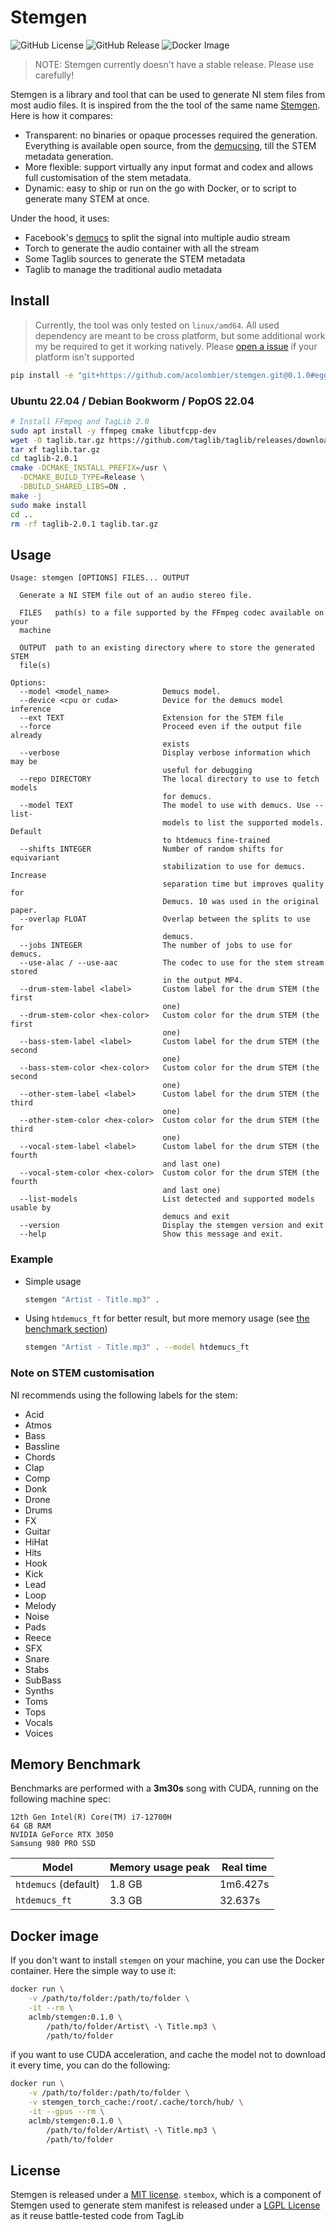 # Stemgen

![GitHub License](https://img.shields.io/github/license/acolombier/stemgen)
![GitHub Release](https://img.shields.io/github/v/release/acolombier/stemgen?include_prereleases)
![Docker Image](https://img.shields.io/docker/v/aclmb/stemgen)

> NOTE: Stemgen currently doesn't have a stable release. Please use carefully!

Stemgen is a library and tool that can be used to generate NI stem files
from most audio files. It is inspired from the the tool of the same name
[Stemgen](https://stemgen.dev). Here is how it compares:

- Transparent: no binaries or opaque processes required the generation.
  Everything is available open source, from the
  [demucsing](https://github.com/facebookresearch/demucs), till the STEM
  metadata generation.
- More flexible: support virtually any input format and codex and allows full
  customisation of the stem metadata.
- Dynamic: easy to ship or run on the go with Docker, or to script to
  generate many STEM at once.

Under the hood, it uses:

- Facebook's [demucs](https://github.com/facebookresearch/demucs) to split
  the signal into multiple audio stream
- Torch to generate the audio container with all the stream
- Some Taglib sources to generate the STEM metadata
- Taglib to manage the traditional audio metadata

## Install

> Currently, the tool was only tested on `linux/amd64`. All used dependency
> are meant to be cross platform, but some additional work my be required to
> get it working natively. Please
> [open a issue](https://github.com/acolombier/stemgen/issues) if your platform
> isn't supported

```sh
pip install -e "git+https://github.com/acolombier/stemgen.git@0.1.0#egg=stemgen"
```

### Ubuntu 22.04 / Debian Bookworm / PopOS 22.04

```sh
# Install FFmpeg and TagLib 2.0
sudo apt install -y ffmpeg cmake libutfcpp-dev
wget -O taglib.tar.gz https://github.com/taglib/taglib/releases/download/v2.0.1/taglib-2.0.1.tar.gz
tar xf taglib.tar.gz
cd taglib-2.0.1
cmake -DCMAKE_INSTALL_PREFIX=/usr \
  -DCMAKE_BUILD_TYPE=Release \
  -DBUILD_SHARED_LIBS=ON .
make -j
sudo make install
cd ..
rm -rf taglib-2.0.1 taglib.tar.gz
```

## Usage

```text
Usage: stemgen [OPTIONS] FILES... OUTPUT

  Generate a NI STEM file out of an audio stereo file.

  FILES   path(s) to a file supported by the FFmpeg codec available on your
  machine

  OUTPUT  path to an existing directory where to store the generated STEM
  file(s)

Options:
  --model <model_name>            Demucs model.
  --device <cpu or cuda>          Device for the demucs model inference
  --ext TEXT                      Extension for the STEM file
  --force                         Proceed even if the output file already
                                  exists
  --verbose                       Display verbose information which may be
                                  useful for debugging
  --repo DIRECTORY                The local directory to use to fetch models
                                  for demucs.
  --model TEXT                    The model to use with demucs. Use --list-
                                  models to list the supported models. Default
                                  to htdemucs fine-trained
  --shifts INTEGER                Number of random shifts for equivariant
                                  stabilization to use for demucs. Increase
                                  separation time but improves quality for
                                  Demucs. 10 was used in the original paper.
  --overlap FLOAT                 Overlap between the splits to use for
                                  demucs.
  --jobs INTEGER                  The number of jobs to use for demucs.
  --use-alac / --use-aac          The codec to use for the stem stream stored
                                  in the output MP4.
  --drum-stem-label <label>       Custom label for the drum STEM (the first
                                  one)
  --drum-stem-color <hex-color>   Custom color for the drum STEM (the first
                                  one)
  --bass-stem-label <label>       Custom label for the drum STEM (the second
                                  one)
  --bass-stem-color <hex-color>   Custom color for the drum STEM (the second
                                  one)
  --other-stem-label <label>      Custom label for the drum STEM (the third
                                  one)
  --other-stem-color <hex-color>  Custom color for the drum STEM (the third
                                  one)
  --vocal-stem-label <label>      Custom label for the drum STEM (the fourth
                                  and last one)
  --vocal-stem-color <hex-color>  Custom color for the drum STEM (the fourth
                                  and last one)
  --list-models                   List detected and supported models usable by
                                  demucs and exit
  --version                       Display the stemgen version and exit
  --help                          Show this message and exit.

```

### Example

- Simple usage

  ```sh
  stemgen "Artist - Title.mp3" .
  ```

- Using `htdemucs_ft` for better result, but more memory usage (see
  [the benchmark section](#memory-benchmark))

  ```sh
  stemgen "Artist - Title.mp3" . --model htdemucs_ft
  ```

### Note on STEM customisation

NI recommends using the following labels for the stem:

- Acid
- Atmos
- Bass
- Bassline
- Chords
- Clap
- Comp
- Donk
- Drone
- Drums
- FX
- Guitar
- HiHat
- Hits
- Hook
- Kick
- Lead
- Loop
- Melody
- Noise
- Pads
- Reece
- SFX
- Snare
- Stabs
- SubBass
- Synths
- Toms
- Tops
- Vocals
- Voices

## Memory Benchmark

Benchmarks are performed with a **3m30s** song with CUDA, running on the
following machine spec:

```plain
12th Gen Intel(R) Core(TM) i7-12700H
64 GB RAM
NVIDIA GeForce RTX 3050
Samsung 980 PRO SSD
```

| Model                | Memory usage peak | Real time |
|----------------------|-------------------|-----------|
| `htdemucs` (default) |            1.8 GB | 1m6.427s  |
| `htdemucs_ft`        |            3.3 GB | 32.637s   |

## Docker image

If you don't want to install `stemgen` on your machine, you can use the Docker
container. Here the simple way to use it:

```sh
docker run \
    -v /path/to/folder:/path/to/folder \
    -it --rm \
    aclmb/stemgen:0.1.0 \
        /path/to/folder/Artist\ -\ Title.mp3 \
        /path/to/folder
```

if you want to use CUDA acceleration, and cache the model not to download it
every time, you can do the following:

```sh
docker run \
    -v /path/to/folder:/path/to/folder \
    -v stemgen_torch_cache:/root/.cache/torch/hub/ \
    -it --gpus --rm \
    aclmb/stemgen:0.1.0 \
        /path/to/folder/Artist\ -\ Title.mp3 \
        /path/to/folder
```

## License

Stemgen is released under a [MIT license](LICENSE). `stembox`, which is a
component of Stemgen used to generate stem manifest is released under a
[LGPL License](stembox/LICENSE) as it reuse battle-tested code from TagLib
